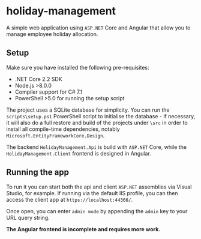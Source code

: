 # holiday-management

A simple web application using `ASP.NET` Core and Angular that allow you to manage employee holiday allocation.

## Setup

Make sure you have installed the following pre-requisites:

- .NET Core 2.2 SDK
- Node.js >8.0.0
- Compiler support for C# 7.1
- PowerShell >5.0 for running the setup script

The project uses a SQLite database for simplicity.
You can run the `scripts\setup.ps1` PowerShell script to initialise the database - if necessary, it will also do a full restore and build of the projects under `\src` in order to install all compile-time dependencies, notably `Microsoft.EntityFrameworkCore.Design`.

The backend `HolidayManagement.Api` is build with `ASP.NET` Core, while the `HolidayManagement.Client` frontend is designed in Angular.

## Running the app

To run it you can start both the api and client `ASP.NET` assemblies via Visual Studio, for example. If running via the default IIS profile, you can then access the client app at `https://localhost:44366/`.

Once open, you can enter `admin mode` by appending the `admin` key to your URL query string.

__The Angular frontend is incomplete and requires more work.__
